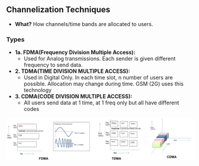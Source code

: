 ## Channelization Techniques
- **What?** How channels/time bands are allocated to users.

### Types
- **1a. FDMA(Frequency Division Multiple Access):**
  - Used for Analog transmissions. Each sender is given different frequency to send data.
- **2. TDMA(TIME DIVISION MULTIPLE ACCESS):** 
  - Used in Digital Only.  In each time slot, n number of users are possible. Allocation may change during time. GSM (2G) uses this technology
- **3. CDMA(CODE DIVISION MULTIPLE ACCESS):** 
  - All users send data at 1 time, at 1 freq only but all have different codes

<img src=Layer2-Channelization_Techniques.jpg width=1000 />
